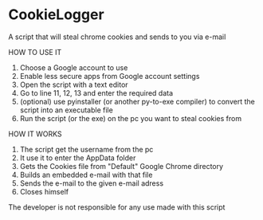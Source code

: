 # CookieLogger
A script that will steal chrome cookies and sends to you via e-mail

HOW TO USE IT

1. Choose a Google account to use
2. Enable less secure apps from Google account settings
3. Open the script with a text editor
4. Go to line 11, 12, 13 and enter the required data
5. (optional) use pyinstaller (or another py-to-exe compiler) to convert the script into an executable file
6. Run the script (or the exe) on the pc you want to steal cookies from

HOW IT WORKS

1. The script get the username from the pc
2. It use it to enter the AppData folder
3. Gets the Cookies file from "Default" Google Chrome directory
4. Builds an embedded e-mail with that file
5. Sends the e-mail to the given e-mail adress
6. Closes himself


The developer is not responsible for any use made with this script
